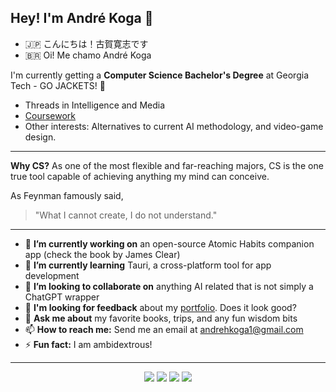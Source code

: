 ## Hey! I'm André Koga 👋

- 🇯🇵 こんにちは！古賀寛志です
- 🇧🇷 Oi! Me chamo André Koga

I'm currently getting a **Computer Science Bachelor's Degree** at Georgia Tech - GO JACKETS! 🐝

- Threads in Intelligence and Media
- [Coursework](https://github.com/andre-koga/andre-koga/coursework.md)
- Other interests: Alternatives to current AI methodology, and video-game design.

---

**Why CS?** As one of the most flexible and far-reaching majors, CS is the one true tool capable of achieving anything my mind can conceive. 

As Feynman famously said,

> "What I cannot create, I do not understand."

---

- 🔭 **I’m currently working on** an open-source Atomic Habits companion app (check the book by James Clear)
- 🌱 **I’m currently learning** Tauri, a cross-platform tool for app development
- 👯 **I’m looking to collaborate on** anything AI related that is not simply a ChatGPT wrapper
- 🧐 **I'm looking for feedback** about my [portfolio](https://andrekoga.com). Does it look good?
- 💬 **Ask me about** my favorite books, trips, and any fun wisdom bits
- 📫 **How to reach me:** Send me an email at andrehkoga1@gmail.com
- ⚡ **Fun fact:** I am ambidextrous!

---

<div align="center">
<a>
<img src="https://raw.githubusercontent.com/andre-koga/github-stats/master/generated/overview.svg#gh-dark-mode-only" />
<img src="https://raw.githubusercontent.com/andre-koga/github-stats/master/generated/languages.svg#gh-dark-mode-only" />
</a>

<a>
<img src="https://raw.githubusercontent.com/andre-koga/github-stats/master/generated/overview.svg#gh-light-mode-only" />
<img src="https://raw.githubusercontent.com/andre-koga/github-stats/master/generated/languages.svg#gh-light-mode-only" />
</a>

</div>

<!--
**andre-koga/andre-koga** is a ✨ _special_ ✨ repository because its `README.md` (this file) appears on your GitHub profile.

Here are some ideas to get you started:

- 🔭 I’m currently working on ...
- 🌱 I’m currently learning ...
- 👯 I’m looking to collaborate on ...
- 🤔 I’m looking for help with ...
- 💬 Ask me about ...
- 📫 How to reach me: ...
- 😄 Pronouns: ...
- ⚡ Fun fact: ...
-->
